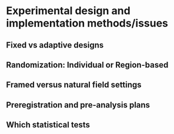 # Experimental design and implementation methods/issues


## Fixed vs adaptive designs

## Randomization: Individual or Region-based

## Framed versus natural field settings


## Preregistration and pre-analysis plans

## Which statistical tests


